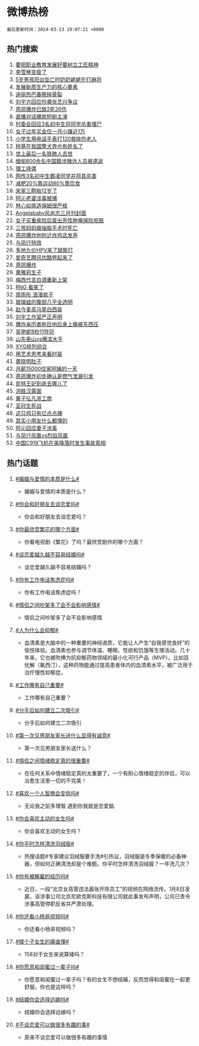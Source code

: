 # 微博热榜

`最后更新时间：2024-03-13 19:07:21 +0800`

## 热门搜索

1. [要把职业教育发展好要树立工匠精神](https://m.weibo.cn/search?containerid=100103type%3D1%26t%3D10%26q%3D%23%E8%A6%81%E6%8A%8A%E8%81%8C%E4%B8%9A%E6%95%99%E8%82%B2%E5%8F%91%E5%B1%95%E5%A5%BD%E8%A6%81%E6%A0%91%E7%AB%8B%E5%B7%A5%E5%8C%A0%E7%B2%BE%E7%A5%9E%23&stream_entry_id=51&isnewpage=1&extparam=seat%3D1%26dgr%3D0%26cate%3D10103%26stream_entry_id%3D51%26filter_type%3Drealtimehot%26c_type%3D51%26pos%3D0%26q%3D%2523%25E8%25A6%2581%25E6%258A%258A%25E8%2581%258C%25E4%25B8%259A%25E6%2595%2599%25E8%2582%25B2%25E5%258F%2591%25E5%25B1%2595%25E5%25A5%25BD%25E8%25A6%2581%25E6%25A0%2591%25E7%25AB%258B%25E5%25B7%25A5%25E5%258C%25A0%25E7%25B2%25BE%25E7%25A5%259E%2523%26display_time%3D1710328040%26pre_seqid%3D1710328040150016262216)
1. [李雪琴变瘦了](https://m.weibo.cn/search?containerid=100103type%3D1%26t%3D10%26q%3D%23%E6%9D%8E%E9%9B%AA%E7%90%B4%E5%8F%98%E7%98%A6%E4%BA%86%23&stream_entry_id=31&isnewpage=1&extparam=seat%3D1%26flag%3D1%26dgr%3D0%26c_type%3D31%26stream_entry_id%3D31%26cate%3D5001%26band_rank%3D1%26q%3D%2523%25E6%259D%258E%25E9%259B%25AA%25E7%2590%25B4%25E5%258F%2598%25E7%2598%25A6%25E4%25BA%2586%2523%26lcate%3D5001%26filter_type%3Drealtimehot%26realpos%3D1%26pos%3D0%26display_time%3D1710328040%26pre_seqid%3D1710328040150016262216)
1. [5岁男孩阳台坠亡时奶奶姥姥在打麻将](https://m.weibo.cn/search?containerid=100103type%3D1%26t%3D10%26q%3D%235%E5%B2%81%E7%94%B7%E5%AD%A9%E9%98%B3%E5%8F%B0%E5%9D%A0%E4%BA%A1%E6%97%B6%E5%A5%B6%E5%A5%B6%E5%A7%A5%E5%A7%A5%E5%9C%A8%E6%89%93%E9%BA%BB%E5%B0%86%23&stream_entry_id=31&isnewpage=1&extparam=seat%3D1%26flag%3D1%26dgr%3D0%26c_type%3D31%26stream_entry_id%3D31%26cate%3D5001%26band_rank%3D2%26q%3D%25235%25E5%25B2%2581%25E7%2594%25B7%25E5%25AD%25A9%25E9%2598%25B3%25E5%258F%25B0%25E5%259D%25A0%25E4%25BA%25A1%25E6%2597%25B6%25E5%25A5%25B6%25E5%25A5%25B6%25E5%25A7%25A5%25E5%25A7%25A5%25E5%259C%25A8%25E6%2589%2593%25E9%25BA%25BB%25E5%25B0%2586%2523%26lcate%3D5001%26filter_type%3Drealtimehot%26realpos%3D2%26pos%3D1%26display_time%3D1710328040%26pre_seqid%3D1710328040150016262216)
1. [发展新质生产力的核心要素](https://m.weibo.cn/search?containerid=100103type%3D1%26t%3D10%26q%3D%23%E5%8F%91%E5%B1%95%E6%96%B0%E8%B4%A8%E7%94%9F%E4%BA%A7%E5%8A%9B%E7%9A%84%E6%A0%B8%E5%BF%83%E8%A6%81%E7%B4%A0%23&stream_entry_id=31&isnewpage=1&extparam=seat%3D1%26flag%3D0%26dgr%3D0%26c_type%3D31%26stream_entry_id%3D31%26cate%3D5001%26band_rank%3D3%26q%3D%2523%25E5%258F%2591%25E5%25B1%2595%25E6%2596%25B0%25E8%25B4%25A8%25E7%2594%259F%25E4%25BA%25A7%25E5%258A%259B%25E7%259A%2584%25E6%25A0%25B8%25E5%25BF%2583%25E8%25A6%2581%25E7%25B4%25A0%2523%26lcate%3D5001%26filter_type%3Drealtimehot%26realpos%3D3%26pos%3D2%26display_time%3D1710328040%26pre_seqid%3D1710328040150016262216)
1. [迪丽热巴春晚摔骨裂](https://m.weibo.cn/search?containerid=100103type%3D1%26t%3D10%26q%3D%E8%BF%AA%E4%B8%BD%E7%83%AD%E5%B7%B4%E6%98%A5%E6%99%9A%E6%91%94%E9%AA%A8%E8%A3%82&stream_entry_id=31&isnewpage=1&extparam=seat%3D1%26flag%3D2%26dgr%3D0%26c_type%3D31%26stream_entry_id%3D31%26cate%3D5001%26band_rank%3D4%26q%3D%25E8%25BF%25AA%25E4%25B8%25BD%25E7%2583%25AD%25E5%25B7%25B4%25E6%2598%25A5%25E6%2599%259A%25E6%2591%2594%25E9%25AA%25A8%25E8%25A3%2582%26lcate%3D5001%26filter_type%3Drealtimehot%26realpos%3D4%26pos%3D3%26display_time%3D1710328040%26pre_seqid%3D1710328040150016262216)
1. [刘宇方回应抄袭张艺兴争议](https://m.weibo.cn/search?containerid=100103type%3D1%26t%3D10%26q%3D%23%E5%88%98%E5%AE%87%E6%96%B9%E5%9B%9E%E5%BA%94%E6%8A%84%E8%A2%AD%E5%BC%A0%E8%89%BA%E5%85%B4%E4%BA%89%E8%AE%AE%23&stream_entry_id=31&isnewpage=1&extparam=seat%3D1%26flag%3D1%26dgr%3D0%26c_type%3D31%26stream_entry_id%3D31%26cate%3D5001%26band_rank%3D5%26q%3D%2523%25E5%2588%2598%25E5%25AE%2587%25E6%2596%25B9%25E5%259B%259E%25E5%25BA%2594%25E6%258A%2584%25E8%25A2%25AD%25E5%25BC%25A0%25E8%2589%25BA%25E5%2585%25B4%25E4%25BA%2589%25E8%25AE%25AE%2523%26lcate%3D5001%26filter_type%3Drealtimehot%26realpos%3D5%26pos%3D4%26display_time%3D1710328040%26pre_seqid%3D1710328040150016262216)
1. [燕郊爆炸已致2死26伤](https://m.weibo.cn/search?containerid=100103type%3D1%26t%3D10%26q%3D%23%E7%87%95%E9%83%8A%E7%88%86%E7%82%B8%E5%B7%B2%E8%87%B42%E6%AD%BB26%E4%BC%A4%23&stream_entry_id=31&isnewpage=1&extparam=seat%3D1%26flag%3D0%26dgr%3D0%26c_type%3D31%26stream_entry_id%3D31%26cate%3D5001%26band_rank%3D6%26q%3D%2523%25E7%2587%2595%25E9%2583%258A%25E7%2588%2586%25E7%2582%25B8%25E5%25B7%25B2%25E8%2587%25B42%25E6%25AD%25BB26%25E4%25BC%25A4%2523%26lcate%3D5001%26filter_type%3Drealtimehot%26realpos%3D6%26pos%3D5%26display_time%3D1710328040%26pre_seqid%3D1710328040150016262216)
1. [直播对话爆款短剧主演](https://m.weibo.cn/search?containerid=100103type%3D1%26t%3D10%26q%3D%23%E7%9B%B4%E6%92%AD%E5%AF%B9%E8%AF%9D%E7%88%86%E6%AC%BE%E7%9F%AD%E5%89%A7%E4%B8%BB%E6%BC%94%23&stream_entry_id=31&isnewpage=1&extparam=seat%3D1%26is_ad_pos%3D1%26dgr%3D0%26c_type%3D31%26stream_entry_id%3D31%26adid%3D226950%26cate%3D5001%26band_rank%3D7%26q%3D%2523%25E7%259B%25B4%25E6%2592%25AD%25E5%25AF%25B9%25E8%25AF%259D%25E7%2588%2586%25E6%25AC%25BE%25E7%259F%25AD%25E5%2589%25A7%25E4%25B8%25BB%25E6%25BC%2594%2523%26lcate%3D5001%26filter_type%3Drealtimehot%26pos%3D6%26display_time%3D1710328040%26pre_seqid%3D1710328040150016262216)
1. [村委会回应3名初中生将同学杀害埋尸](https://m.weibo.cn/search?containerid=100103type%3D1%26t%3D10%26q%3D%23%E6%9D%91%E5%A7%94%E4%BC%9A%E5%9B%9E%E5%BA%943%E5%90%8D%E5%88%9D%E4%B8%AD%E7%94%9F%E5%B0%86%E5%90%8C%E5%AD%A6%E6%9D%80%E5%AE%B3%E5%9F%8B%E5%B0%B8%23&stream_entry_id=31&isnewpage=1&extparam=seat%3D1%26flag%3D1%26dgr%3D0%26c_type%3D31%26stream_entry_id%3D31%26cate%3D5001%26band_rank%3D7%26q%3D%2523%25E6%259D%2591%25E5%25A7%2594%25E4%25BC%259A%25E5%259B%259E%25E5%25BA%25943%25E5%2590%258D%25E5%2588%259D%25E4%25B8%25AD%25E7%2594%259F%25E5%25B0%2586%25E5%2590%258C%25E5%25AD%25A6%25E6%259D%2580%25E5%25AE%25B3%25E5%259F%258B%25E5%25B0%25B8%2523%26lcate%3D5001%26filter_type%3Drealtimehot%26realpos%3D7%26pos%3D7%26display_time%3D1710328040%26pre_seqid%3D1710328040150016262216)
1. [女子过年买金仅一月小赚近1万](https://m.weibo.cn/search?containerid=100103type%3D1%26t%3D10%26q%3D%23%E5%A5%B3%E5%AD%90%E8%BF%87%E5%B9%B4%E4%B9%B0%E9%87%91%E4%BB%85%E4%B8%80%E6%9C%88%E5%B0%8F%E8%B5%9A%E8%BF%911%E4%B8%87%23&stream_entry_id=31&isnewpage=1&extparam=seat%3D1%26flag%3D2%26dgr%3D0%26c_type%3D31%26stream_entry_id%3D31%26cate%3D5001%26band_rank%3D8%26q%3D%2523%25E5%25A5%25B3%25E5%25AD%2590%25E8%25BF%2587%25E5%25B9%25B4%25E4%25B9%25B0%25E9%2587%2591%25E4%25BB%2585%25E4%25B8%2580%25E6%259C%2588%25E5%25B0%258F%25E8%25B5%259A%25E8%25BF%25911%25E4%25B8%2587%2523%26lcate%3D5001%26filter_type%3Drealtimehot%26realpos%3D8%26pos%3D8%26display_time%3D1710328040%26pre_seqid%3D1710328040150016262216)
1. [小学生用电话手表打120救摔伤老人](https://m.weibo.cn/search?containerid=100103type%3D1%26t%3D10%26q%3D%23%E5%B0%8F%E5%AD%A6%E7%94%9F%E7%94%A8%E7%94%B5%E8%AF%9D%E6%89%8B%E8%A1%A8%E6%89%93120%E6%95%91%E6%91%94%E4%BC%A4%E8%80%81%E4%BA%BA%23&stream_entry_id=31&isnewpage=1&extparam=seat%3D1%26flag%3D32768%26dgr%3D0%26c_type%3D31%26stream_entry_id%3D31%26cate%3D5001%26band_rank%3D9%26q%3D%2523%25E5%25B0%258F%25E5%25AD%25A6%25E7%2594%259F%25E7%2594%25A8%25E7%2594%25B5%25E8%25AF%259D%25E6%2589%258B%25E8%25A1%25A8%25E6%2589%2593120%25E6%2595%2591%25E6%2591%2594%25E4%25BC%25A4%25E8%2580%2581%25E4%25BA%25BA%2523%26lcate%3D5001%26filter_type%3Drealtimehot%26realpos%3D9%26pos%3D9%26display_time%3D1710328040%26pre_seqid%3D1710328040150016262216)
1. [柯基在我国警犬界也有姓名了](https://m.weibo.cn/search?containerid=100103type%3D1%26t%3D10%26q%3D%23%E6%9F%AF%E5%9F%BA%E5%9C%A8%E6%88%91%E5%9B%BD%E8%AD%A6%E7%8A%AC%E7%95%8C%E4%B9%9F%E6%9C%89%E5%A7%93%E5%90%8D%E4%BA%86%23&stream_entry_id=31&isnewpage=1&extparam=seat%3D1%26flag%3D32768%26dgr%3D0%26c_type%3D31%26stream_entry_id%3D31%26cate%3D5001%26band_rank%3D10%26q%3D%2523%25E6%259F%25AF%25E5%259F%25BA%25E5%259C%25A8%25E6%2588%2591%25E5%259B%25BD%25E8%25AD%25A6%25E7%258A%25AC%25E7%2595%258C%25E4%25B9%259F%25E6%259C%2589%25E5%25A7%2593%25E5%2590%258D%25E4%25BA%2586%2523%26lcate%3D5001%26filter_type%3Drealtimehot%26realpos%3D10%26pos%3D10%26display_time%3D1710328040%26pre_seqid%3D1710328040150016262216)
1. [世上最后一名铁肺人去世](https://m.weibo.cn/search?containerid=100103type%3D1%26t%3D10%26q%3D%23%E4%B8%96%E4%B8%8A%E6%9C%80%E5%90%8E%E4%B8%80%E5%90%8D%E9%93%81%E8%82%BA%E4%BA%BA%E5%8E%BB%E4%B8%96%23&stream_entry_id=31&isnewpage=1&extparam=seat%3D1%26flag%3D1%26dgr%3D0%26c_type%3D31%26stream_entry_id%3D31%26cate%3D5001%26band_rank%3D11%26q%3D%2523%25E4%25B8%2596%25E4%25B8%258A%25E6%259C%2580%25E5%2590%258E%25E4%25B8%2580%25E5%2590%258D%25E9%2593%2581%25E8%2582%25BA%25E4%25BA%25BA%25E5%258E%25BB%25E4%25B8%2596%2523%26lcate%3D5001%26filter_type%3Drealtimehot%26realpos%3D11%26pos%3D11%26display_time%3D1710328040%26pre_seqid%3D1710328040150016262216)
1. [缅甸800余名中国籍涉赌诈人员被遣返](https://m.weibo.cn/search?containerid=100103type%3D1%26t%3D10%26q%3D%23%E7%BC%85%E7%94%B8800%E4%BD%99%E5%90%8D%E4%B8%AD%E5%9B%BD%E7%B1%8D%E6%B6%89%E8%B5%8C%E8%AF%88%E4%BA%BA%E5%91%98%E8%A2%AB%E9%81%A3%E8%BF%94%23&stream_entry_id=31&isnewpage=1&extparam=seat%3D1%26flag%3D1%26dgr%3D0%26c_type%3D31%26stream_entry_id%3D31%26cate%3D5001%26band_rank%3D12%26q%3D%2523%25E7%25BC%2585%25E7%2594%25B8800%25E4%25BD%2599%25E5%2590%258D%25E4%25B8%25AD%25E5%259B%25BD%25E7%25B1%258D%25E6%25B6%2589%25E8%25B5%258C%25E8%25AF%2588%25E4%25BA%25BA%25E5%2591%2598%25E8%25A2%25AB%25E9%2581%25A3%25E8%25BF%2594%2523%26lcate%3D5001%26filter_type%3Drealtimehot%26realpos%3D12%26pos%3D12%26display_time%3D1710328040%26pre_seqid%3D1710328040150016262216)
1. [理工择偶](https://m.weibo.cn/search?containerid=100103type%3D1%26t%3D10%26q%3D%E7%90%86%E5%B7%A5%E6%8B%A9%E5%81%B6&stream_entry_id=31&isnewpage=1&extparam=seat%3D1%26flag%3D1%26dgr%3D0%26c_type%3D31%26stream_entry_id%3D31%26cate%3D5001%26band_rank%3D13%26q%3D%25E7%2590%2586%25E5%25B7%25A5%25E6%258B%25A9%25E5%2581%25B6%26lcate%3D5001%26filter_type%3Drealtimehot%26realpos%3D13%26pos%3D13%26display_time%3D1710328040%26pre_seqid%3D1710328040150016262216)
1. [网传3名初中生霸凌同学并将其杀害](https://m.weibo.cn/search?containerid=100103type%3D1%26t%3D10%26q%3D%23%E7%BD%91%E4%BC%A03%E5%90%8D%E5%88%9D%E4%B8%AD%E7%94%9F%E9%9C%B8%E5%87%8C%E5%90%8C%E5%AD%A6%E5%B9%B6%E5%B0%86%E5%85%B6%E6%9D%80%E5%AE%B3%23&stream_entry_id=31&isnewpage=1&extparam=seat%3D1%26flag%3D1%26dgr%3D0%26c_type%3D31%26stream_entry_id%3D31%26cate%3D5001%26band_rank%3D14%26q%3D%2523%25E7%25BD%2591%25E4%25BC%25A03%25E5%2590%258D%25E5%2588%259D%25E4%25B8%25AD%25E7%2594%259F%25E9%259C%25B8%25E5%2587%258C%25E5%2590%258C%25E5%25AD%25A6%25E5%25B9%25B6%25E5%25B0%2586%25E5%2585%25B6%25E6%259D%2580%25E5%25AE%25B3%2523%26lcate%3D5001%26filter_type%3Drealtimehot%26realpos%3D14%26pos%3D14%26display_time%3D1710328040%26pre_seqid%3D1710328040150016262216)
1. [减肥20%靠运动80%靠饮食](https://m.weibo.cn/search?containerid=100103type%3D1%26t%3D10%26q%3D%23%E5%87%8F%E8%82%A520%25%E9%9D%A0%E8%BF%90%E5%8A%A880%25%E9%9D%A0%E9%A5%AE%E9%A3%9F%23&stream_entry_id=31&isnewpage=1&extparam=seat%3D1%26flag%3D2%26dgr%3D0%26c_type%3D31%26stream_entry_id%3D31%26cate%3D5001%26band_rank%3D15%26q%3D%2523%25E5%2587%258F%25E8%2582%25A520%2525%25E9%259D%25A0%25E8%25BF%2590%25E5%258A%25A880%2525%25E9%259D%25A0%25E9%25A5%25AE%25E9%25A3%259F%2523%26lcate%3D5001%26filter_type%3Drealtimehot%26realpos%3D15%26pos%3D15%26display_time%3D1710328040%26pre_seqid%3D1710328040150016262216)
1. [宋家三胞胎12岁了](https://m.weibo.cn/search?containerid=100103type%3D1%26t%3D10%26q%3D%23%E5%AE%8B%E5%AE%B6%E4%B8%89%E8%83%9E%E8%83%8E12%E5%B2%81%E4%BA%86%23&stream_entry_id=31&isnewpage=1&extparam=seat%3D1%26flag%3D1%26dgr%3D0%26c_type%3D31%26stream_entry_id%3D31%26cate%3D5001%26band_rank%3D16%26q%3D%2523%25E5%25AE%258B%25E5%25AE%25B6%25E4%25B8%2589%25E8%2583%259E%25E8%2583%258E12%25E5%25B2%2581%25E4%25BA%2586%2523%26lcate%3D5001%26filter_type%3Drealtimehot%26realpos%3D16%26pos%3D16%26display_time%3D1710328040%26pre_seqid%3D1710328040150016262216)
1. [阿沁老婆涉毒被捕](https://m.weibo.cn/search?containerid=100103type%3D1%26t%3D10%26q%3D%23%E9%98%BF%E6%B2%81%E8%80%81%E5%A9%86%E6%B6%89%E6%AF%92%E8%A2%AB%E6%8D%95%23&stream_entry_id=31&isnewpage=1&extparam=seat%3D1%26flag%3D2%26dgr%3D0%26c_type%3D31%26stream_entry_id%3D31%26cate%3D5001%26band_rank%3D17%26q%3D%2523%25E9%2598%25BF%25E6%25B2%2581%25E8%2580%2581%25E5%25A9%2586%25E6%25B6%2589%25E6%25AF%2592%25E8%25A2%25AB%25E6%258D%2595%2523%26lcate%3D5001%26filter_type%3Drealtimehot%26realpos%3D17%26pos%3D17%26display_time%3D1710328040%26pre_seqid%3D1710328040150016262216)
1. [林心如挑选保姆很严格](https://m.weibo.cn/search?containerid=100103type%3D1%26t%3D10%26q%3D%23%E6%9E%97%E5%BF%83%E5%A6%82%E6%8C%91%E9%80%89%E4%BF%9D%E5%A7%86%E5%BE%88%E4%B8%A5%E6%A0%BC%23&stream_entry_id=31&isnewpage=1&extparam=seat%3D1%26flag%3D1%26dgr%3D0%26c_type%3D31%26stream_entry_id%3D31%26cate%3D5001%26band_rank%3D18%26q%3D%2523%25E6%259E%2597%25E5%25BF%2583%25E5%25A6%2582%25E6%258C%2591%25E9%2580%2589%25E4%25BF%259D%25E5%25A7%2586%25E5%25BE%2588%25E4%25B8%25A5%25E6%25A0%25BC%2523%26lcate%3D5001%26filter_type%3Drealtimehot%26realpos%3D18%26pos%3D18%26display_time%3D1710328040%26pre_seqid%3D1710328040150016262216)
1. [Angelababy风尚志三月刊封面](https://m.weibo.cn/search?containerid=100103type%3D1%26t%3D10%26q%3DAngelababy%E9%A3%8E%E5%B0%9A%E5%BF%97%E4%B8%89%E6%9C%88%E5%88%8A%E5%B0%81%E9%9D%A2&stream_entry_id=31&isnewpage=1&extparam=seat%3D1%26flag%3D1%26dgr%3D0%26c_type%3D31%26stream_entry_id%3D31%26cate%3D5001%26band_rank%3D19%26q%3DAngelababy%25E9%25A3%258E%25E5%25B0%259A%25E5%25BF%2597%25E4%25B8%2589%25E6%259C%2588%25E5%2588%258A%25E5%25B0%2581%25E9%259D%25A2%26lcate%3D5001%26filter_type%3Drealtimehot%26realpos%3D19%26pos%3D19%26display_time%3D1710328040%26pre_seqid%3D1710328040150016262216)
1. [女子买重疾险后查出恶性肿瘤保险拒赔](https://m.weibo.cn/search?containerid=100103type%3D1%26t%3D10%26q%3D%23%E5%A5%B3%E5%AD%90%E4%B9%B0%E9%87%8D%E7%96%BE%E9%99%A9%E5%90%8E%E6%9F%A5%E5%87%BA%E6%81%B6%E6%80%A7%E8%82%BF%E7%98%A4%E4%BF%9D%E9%99%A9%E6%8B%92%E8%B5%94%23&stream_entry_id=31&isnewpage=1&extparam=seat%3D1%26flag%3D1%26dgr%3D0%26c_type%3D31%26stream_entry_id%3D31%26cate%3D5001%26band_rank%3D20%26q%3D%2523%25E5%25A5%25B3%25E5%25AD%2590%25E4%25B9%25B0%25E9%2587%258D%25E7%2596%25BE%25E9%2599%25A9%25E5%2590%258E%25E6%259F%25A5%25E5%2587%25BA%25E6%2581%25B6%25E6%2580%25A7%25E8%2582%25BF%25E7%2598%25A4%25E4%25BF%259D%25E9%2599%25A9%25E6%258B%2592%25E8%25B5%2594%2523%26lcate%3D5001%26filter_type%3Drealtimehot%26realpos%3D20%26pos%3D20%26display_time%3D1710328040%26pre_seqid%3D1710328040150016262216)
1. [三孩妈妈做抽脂手术时死亡](https://m.weibo.cn/search?containerid=100103type%3D1%26t%3D10%26q%3D%23%E4%B8%89%E5%AD%A9%E5%A6%88%E5%A6%88%E5%81%9A%E6%8A%BD%E8%84%82%E6%89%8B%E6%9C%AF%E6%97%B6%E6%AD%BB%E4%BA%A1%23&stream_entry_id=31&isnewpage=1&extparam=seat%3D1%26flag%3D1%26dgr%3D0%26c_type%3D31%26stream_entry_id%3D31%26cate%3D5001%26band_rank%3D21%26q%3D%2523%25E4%25B8%2589%25E5%25AD%25A9%25E5%25A6%2588%25E5%25A6%2588%25E5%2581%259A%25E6%258A%25BD%25E8%2584%2582%25E6%2589%258B%25E6%259C%25AF%25E6%2597%25B6%25E6%25AD%25BB%25E4%25BA%25A1%2523%26lcate%3D5001%26filter_type%3Drealtimehot%26realpos%3D21%26pos%3D21%26display_time%3D1710328040%26pre_seqid%3D1710328040150016262216)
1. [燕郊爆炸地附近炸鸡店发声](https://m.weibo.cn/search?containerid=100103type%3D1%26t%3D10%26q%3D%23%E7%87%95%E9%83%8A%E7%88%86%E7%82%B8%E5%9C%B0%E9%99%84%E8%BF%91%E7%82%B8%E9%B8%A1%E5%BA%97%E5%8F%91%E5%A3%B0%23&stream_entry_id=31&isnewpage=1&extparam=seat%3D1%26flag%3D1%26dgr%3D0%26c_type%3D31%26stream_entry_id%3D31%26cate%3D5001%26band_rank%3D22%26q%3D%2523%25E7%2587%2595%25E9%2583%258A%25E7%2588%2586%25E7%2582%25B8%25E5%259C%25B0%25E9%2599%2584%25E8%25BF%2591%25E7%2582%25B8%25E9%25B8%25A1%25E5%25BA%2597%25E5%258F%2591%25E5%25A3%25B0%2523%26lcate%3D5001%26filter_type%3Drealtimehot%26realpos%3D22%26pos%3D22%26display_time%3D1710328040%26pre_seqid%3D1710328040150016262216)
1. [与凤行特效](https://m.weibo.cn/search?containerid=100103type%3D1%26t%3D10%26q%3D%E4%B8%8E%E5%87%A4%E8%A1%8C%E7%89%B9%E6%95%88&stream_entry_id=31&isnewpage=1&extparam=seat%3D1%26flag%3D0%26dgr%3D0%26c_type%3D31%26stream_entry_id%3D31%26cate%3D5001%26band_rank%3D23%26q%3D%25E4%25B8%258E%25E5%2587%25A4%25E8%25A1%258C%25E7%2589%25B9%25E6%2595%2588%26lcate%3D5001%26filter_type%3Drealtimehot%26realpos%3D23%26pos%3D23%26display_time%3D1710328040%26pre_seqid%3D1710328040150016262216)
1. [多地九价HPV来了就能打](https://m.weibo.cn/search?containerid=100103type%3D1%26t%3D10%26q%3D%23%E5%A4%9A%E5%9C%B0%E4%B9%9D%E4%BB%B7HPV%E6%9D%A5%E4%BA%86%E5%B0%B1%E8%83%BD%E6%89%93%23&stream_entry_id=31&isnewpage=1&extparam=seat%3D1%26flag%3D1%26dgr%3D0%26c_type%3D31%26stream_entry_id%3D31%26cate%3D5001%26band_rank%3D24%26q%3D%2523%25E5%25A4%259A%25E5%259C%25B0%25E4%25B9%259D%25E4%25BB%25B7HPV%25E6%259D%25A5%25E4%25BA%2586%25E5%25B0%25B1%25E8%2583%25BD%25E6%2589%2593%2523%26lcate%3D5001%26filter_type%3Drealtimehot%26realpos%3D24%26pos%3D24%26display_time%3D1710328040%26pre_seqid%3D1710328040150016262216)
1. [爱奇艺腾讯优酷卷起来了](https://m.weibo.cn/search?containerid=100103type%3D1%26t%3D10%26q%3D%23%E7%88%B1%E5%A5%87%E8%89%BA%E8%85%BE%E8%AE%AF%E4%BC%98%E9%85%B7%E5%8D%B7%E8%B5%B7%E6%9D%A5%E4%BA%86%23&stream_entry_id=31&isnewpage=1&extparam=seat%3D1%26flag%3D0%26dgr%3D0%26c_type%3D31%26stream_entry_id%3D31%26cate%3D5001%26band_rank%3D25%26q%3D%2523%25E7%2588%25B1%25E5%25A5%2587%25E8%2589%25BA%25E8%2585%25BE%25E8%25AE%25AF%25E4%25BC%2598%25E9%2585%25B7%25E5%258D%25B7%25E8%25B5%25B7%25E6%259D%25A5%25E4%25BA%2586%2523%26lcate%3D5001%26filter_type%3Drealtimehot%26realpos%3D25%26pos%3D25%26display_time%3D1710328040%26pre_seqid%3D1710328040150016262216)
1. [燕郊爆炸](https://m.weibo.cn/search?containerid=100103type%3D1%26t%3D10%26q%3D%E7%87%95%E9%83%8A%E7%88%86%E7%82%B8&stream_entry_id=31&isnewpage=1&extparam=seat%3D1%26flag%3D1%26dgr%3D0%26c_type%3D31%26stream_entry_id%3D31%26cate%3D5001%26band_rank%3D26%26q%3D%25E7%2587%2595%25E9%2583%258A%25E7%2588%2586%25E7%2582%25B8%26lcate%3D5001%26filter_type%3Drealtimehot%26realpos%3D26%26pos%3D26%26display_time%3D1710328040%26pre_seqid%3D1710328040150016262216)
1. [黄雅莉生子](https://m.weibo.cn/search?containerid=100103type%3D1%26t%3D10%26q%3D%23%E9%BB%84%E9%9B%85%E8%8E%89%E7%94%9F%E5%AD%90%23&stream_entry_id=31&isnewpage=1&extparam=seat%3D1%26flag%3D0%26dgr%3D0%26c_type%3D31%26stream_entry_id%3D31%26cate%3D5001%26band_rank%3D27%26q%3D%2523%25E9%25BB%2584%25E9%259B%2585%25E8%258E%2589%25E7%2594%259F%25E5%25AD%2590%2523%26lcate%3D5001%26filter_type%3Drealtimehot%26realpos%3D27%26pos%3D27%26display_time%3D1710328040%26pre_seqid%3D1710328040150016262216)
1. [梅西代言白酒重新上架](https://m.weibo.cn/search?containerid=100103type%3D1%26t%3D10%26q%3D%23%E6%A2%85%E8%A5%BF%E4%BB%A3%E8%A8%80%E7%99%BD%E9%85%92%E9%87%8D%E6%96%B0%E4%B8%8A%E6%9E%B6%23&stream_entry_id=31&isnewpage=1&extparam=seat%3D1%26flag%3D0%26dgr%3D0%26c_type%3D31%26stream_entry_id%3D31%26cate%3D5001%26band_rank%3D28%26q%3D%2523%25E6%25A2%2585%25E8%25A5%25BF%25E4%25BB%25A3%25E8%25A8%2580%25E7%2599%25BD%25E9%2585%2592%25E9%2587%258D%25E6%2596%25B0%25E4%25B8%258A%25E6%259E%25B6%2523%26lcate%3D5001%26filter_type%3Drealtimehot%26realpos%3D28%26pos%3D28%26display_time%3D1710328040%26pre_seqid%3D1710328040150016262216)
1. [RNG 看笑了](https://m.weibo.cn/search?containerid=100103type%3D1%26t%3D10%26q%3DRNG+%E7%9C%8B%E7%AC%91%E4%BA%86&stream_entry_id=31&isnewpage=1&extparam=seat%3D1%26flag%3D1%26dgr%3D0%26c_type%3D31%26stream_entry_id%3D31%26cate%3D5001%26band_rank%3D29%26q%3DRNG%2520%25E7%259C%258B%25E7%25AC%2591%25E4%25BA%2586%26lcate%3D5001%26filter_type%3Drealtimehot%26realpos%3D29%26pos%3D29%26display_time%3D1710328040%26pre_seqid%3D1710328040150016262216)
1. [周雨彤 浪漫疯子](https://m.weibo.cn/search?containerid=100103type%3D1%26t%3D10%26q%3D%E5%91%A8%E9%9B%A8%E5%BD%A4+%E6%B5%AA%E6%BC%AB%E7%96%AF%E5%AD%90&stream_entry_id=31&isnewpage=1&extparam=seat%3D1%26flag%3D1%26dgr%3D0%26c_type%3D31%26stream_entry_id%3D31%26cate%3D5001%26band_rank%3D30%26q%3D%25E5%2591%25A8%25E9%259B%25A8%25E5%25BD%25A4%2520%25E6%25B5%25AA%25E6%25BC%25AB%25E7%2596%25AF%25E5%25AD%2590%26lcate%3D5001%26filter_type%3Drealtimehot%26realpos%3D30%26pos%3D30%26display_time%3D1710328040%26pre_seqid%3D1710328040150016262216)
1. [玻璃蛙的腹部几乎全透明](https://m.weibo.cn/search?containerid=100103type%3D1%26t%3D10%26q%3D%E7%8E%BB%E7%92%83%E8%9B%99%E7%9A%84%E8%85%B9%E9%83%A8%E5%87%A0%E4%B9%8E%E5%85%A8%E9%80%8F%E6%98%8E&stream_entry_id=31&isnewpage=1&extparam=seat%3D1%26flag%3D1%26dgr%3D0%26c_type%3D31%26stream_entry_id%3D31%26cate%3D5001%26band_rank%3D31%26q%3D%25E7%258E%25BB%25E7%2592%2583%25E8%259B%2599%25E7%259A%2584%25E8%2585%25B9%25E9%2583%25A8%25E5%2587%25A0%25E4%25B9%258E%25E5%2585%25A8%25E9%2580%258F%25E6%2598%258E%26lcate%3D5001%26filter_type%3Drealtimehot%26realpos%3D31%26pos%3D31%26display_time%3D1710328040%26pre_seqid%3D1710328040150016262216)
1. [赵今麦高马尾白西装](https://m.weibo.cn/search?containerid=100103type%3D1%26t%3D10%26q%3D%23%E8%B5%B5%E4%BB%8A%E9%BA%A6%E9%AB%98%E9%A9%AC%E5%B0%BE%E7%99%BD%E8%A5%BF%E8%A3%85%23&stream_entry_id=31&isnewpage=1&extparam=seat%3D1%26flag%3D1%26dgr%3D0%26c_type%3D31%26stream_entry_id%3D31%26cate%3D5001%26band_rank%3D32%26q%3D%2523%25E8%25B5%25B5%25E4%25BB%258A%25E9%25BA%25A6%25E9%25AB%2598%25E9%25A9%25AC%25E5%25B0%25BE%25E7%2599%25BD%25E8%25A5%25BF%25E8%25A3%2585%2523%26lcate%3D5001%26filter_type%3Drealtimehot%26realpos%3D32%26pos%3D32%26display_time%3D1710328040%26pre_seqid%3D1710328040150016262216)
1. [刘宇工作室严正声明](https://m.weibo.cn/search?containerid=100103type%3D1%26t%3D10%26q%3D%23%E5%88%98%E5%AE%87%E5%B7%A5%E4%BD%9C%E5%AE%A4%E4%B8%A5%E6%AD%A3%E5%A3%B0%E6%98%8E%23&stream_entry_id=31&isnewpage=1&extparam=seat%3D1%26flag%3D1%26dgr%3D0%26c_type%3D31%26stream_entry_id%3D31%26cate%3D5001%26band_rank%3D33%26q%3D%2523%25E5%2588%2598%25E5%25AE%2587%25E5%25B7%25A5%25E4%25BD%259C%25E5%25AE%25A4%25E4%25B8%25A5%25E6%25AD%25A3%25E5%25A3%25B0%25E6%2598%258E%2523%26lcate%3D5001%26filter_type%3Drealtimehot%26realpos%3D33%26pos%3D33%26display_time%3D1710328040%26pre_seqid%3D1710328040150016262216)
1. [爆炸亲历者称巨响后身上像被东西压](https://m.weibo.cn/search?containerid=100103type%3D1%26t%3D10%26q%3D%23%E7%88%86%E7%82%B8%E4%BA%B2%E5%8E%86%E8%80%85%E7%A7%B0%E5%B7%A8%E5%93%8D%E5%90%8E%E8%BA%AB%E4%B8%8A%E5%83%8F%E8%A2%AB%E4%B8%9C%E8%A5%BF%E5%8E%8B%23&stream_entry_id=31&isnewpage=1&extparam=seat%3D1%26flag%3D0%26dgr%3D0%26c_type%3D31%26stream_entry_id%3D31%26cate%3D5001%26band_rank%3D34%26q%3D%2523%25E7%2588%2586%25E7%2582%25B8%25E4%25BA%25B2%25E5%258E%2586%25E8%2580%2585%25E7%25A7%25B0%25E5%25B7%25A8%25E5%2593%258D%25E5%2590%258E%25E8%25BA%25AB%25E4%25B8%258A%25E5%2583%258F%25E8%25A2%25AB%25E4%25B8%259C%25E8%25A5%25BF%25E5%258E%258B%2523%26lcate%3D5001%26filter_type%3Drealtimehot%26realpos%3D34%26pos%3D34%26display_time%3D1710328040%26pre_seqid%3D1710328040150016262216)
1. [吴艳妮8秒11夺冠](https://m.weibo.cn/search?containerid=100103type%3D1%26t%3D10%26q%3D%23%E5%90%B4%E8%89%B3%E5%A6%AE8%E7%A7%9211%E5%A4%BA%E5%86%A0%23&stream_entry_id=31&isnewpage=1&extparam=seat%3D1%26flag%3D0%26dgr%3D0%26c_type%3D31%26stream_entry_id%3D31%26cate%3D5001%26band_rank%3D35%26q%3D%2523%25E5%2590%25B4%25E8%2589%25B3%25E5%25A6%25AE8%25E7%25A7%259211%25E5%25A4%25BA%25E5%2586%25A0%2523%26lcate%3D5001%26filter_type%3Drealtimehot%26realpos%3D35%26pos%3D35%26display_time%3D1710328040%26pre_seqid%3D1710328040150016262216)
1. [山东泰山vs横滨水手](https://m.weibo.cn/search?containerid=100103type%3D1%26t%3D10%26q%3D%23%E5%B1%B1%E4%B8%9C%E6%B3%B0%E5%B1%B1vs%E6%A8%AA%E6%BB%A8%E6%B0%B4%E6%89%8B%23&stream_entry_id=31&isnewpage=1&extparam=seat%3D1%26flag%3D0%26dgr%3D0%26c_type%3D31%26stream_entry_id%3D31%26cate%3D5001%26band_rank%3D36%26q%3D%2523%25E5%25B1%25B1%25E4%25B8%259C%25E6%25B3%25B0%25E5%25B1%25B1vs%25E6%25A8%25AA%25E6%25BB%25A8%25E6%25B0%25B4%25E6%2589%258B%2523%26lcate%3D5001%26filter_type%3Drealtimehot%26realpos%3D36%26pos%3D36%26display_time%3D1710328040%26pre_seqid%3D1710328040150016262216)
1. [XYG排列组合](https://m.weibo.cn/search?containerid=100103type%3D1%26t%3D10%26q%3DXYG%E6%8E%92%E5%88%97%E7%BB%84%E5%90%88&stream_entry_id=31&isnewpage=1&extparam=seat%3D1%26flag%3D1%26dgr%3D0%26c_type%3D31%26stream_entry_id%3D31%26cate%3D5001%26band_rank%3D37%26q%3DXYG%25E6%258E%2592%25E5%2588%2597%25E7%25BB%2584%25E5%2590%2588%26lcate%3D5001%26filter_type%3Drealtimehot%26realpos%3D37%26pos%3D37%26display_time%3D1710328040%26pre_seqid%3D1710328040150016262216)
1. [用艺术思考来看时装](https://m.weibo.cn/search?containerid=100103type%3D1%26t%3D10%26q%3D%23%E7%94%A8%E8%89%BA%E6%9C%AF%E6%80%9D%E8%80%83%E6%9D%A5%E7%9C%8B%E6%97%B6%E8%A3%85%23&stream_entry_id=31&isnewpage=1&extparam=seat%3D1%26flag%3D0%26dgr%3D0%26c_type%3D31%26stream_entry_id%3D31%26adid%3D226977%26cate%3D5001%26band_rank%3D38%26q%3D%2523%25E7%2594%25A8%25E8%2589%25BA%25E6%259C%25AF%25E6%2580%259D%25E8%2580%2583%25E6%259D%25A5%25E7%259C%258B%25E6%2597%25B6%25E8%25A3%2585%2523%26lcate%3D5001%26filter_type%3Drealtimehot%26realpos%3D38%26pos%3D38%26display_time%3D1710328040%26pre_seqid%3D1710328040150016262216)
1. [黄晓明肚子](https://m.weibo.cn/search?containerid=100103type%3D1%26t%3D10%26q%3D%23%E9%BB%84%E6%99%93%E6%98%8E%E8%82%9A%E5%AD%90%23&stream_entry_id=31&isnewpage=1&extparam=seat%3D1%26flag%3D0%26dgr%3D0%26c_type%3D31%26stream_entry_id%3D31%26cate%3D5001%26band_rank%3D39%26q%3D%2523%25E9%25BB%2584%25E6%2599%2593%25E6%2598%258E%25E8%2582%259A%25E5%25AD%2590%2523%26lcate%3D5001%26filter_type%3Drealtimehot%26realpos%3D39%26pos%3D39%26display_time%3D1710328040%26pre_seqid%3D1710328040150016262216)
1. [月薪15000住家阿姨的一天](https://m.weibo.cn/search?containerid=100103type%3D1%26t%3D10%26q%3D%E6%9C%88%E8%96%AA15000%E4%BD%8F%E5%AE%B6%E9%98%BF%E5%A7%A8%E7%9A%84%E4%B8%80%E5%A4%A9&stream_entry_id=31&isnewpage=1&extparam=seat%3D1%26flag%3D0%26dgr%3D0%26c_type%3D31%26stream_entry_id%3D31%26cate%3D5001%26band_rank%3D40%26q%3D%25E6%259C%2588%25E8%2596%25AA15000%25E4%25BD%258F%25E5%25AE%25B6%25E9%2598%25BF%25E5%25A7%25A8%25E7%259A%2584%25E4%25B8%2580%25E5%25A4%25A9%26lcate%3D5001%26filter_type%3Drealtimehot%26realpos%3D40%26pos%3D40%26display_time%3D1710328040%26pre_seqid%3D1710328040150016262216)
1. [燕郊爆炸初步确认是燃气泄漏引发](https://m.weibo.cn/search?containerid=100103type%3D1%26t%3D10%26q%3D%23%E7%87%95%E9%83%8A%E7%88%86%E7%82%B8%E5%88%9D%E6%AD%A5%E7%A1%AE%E8%AE%A4%E6%98%AF%E7%87%83%E6%B0%94%E6%B3%84%E6%BC%8F%E5%BC%95%E5%8F%91%23&stream_entry_id=31&isnewpage=1&extparam=seat%3D1%26flag%3D1%26dgr%3D0%26c_type%3D31%26stream_entry_id%3D31%26cate%3D5001%26band_rank%3D41%26q%3D%2523%25E7%2587%2595%25E9%2583%258A%25E7%2588%2586%25E7%2582%25B8%25E5%2588%259D%25E6%25AD%25A5%25E7%25A1%25AE%25E8%25AE%25A4%25E6%2598%25AF%25E7%2587%2583%25E6%25B0%2594%25E6%25B3%2584%25E6%25BC%258F%25E5%25BC%2595%25E5%258F%2591%2523%26lcate%3D5001%26filter_type%3Drealtimehot%26realpos%3D41%26pos%3D41%26display_time%3D1710328040%26pre_seqid%3D1710328040150016262216)
1. [凯特王妃到底去哪儿了](https://m.weibo.cn/search?containerid=100103type%3D1%26t%3D10%26q%3D%23%E5%87%AF%E7%89%B9%E7%8E%8B%E5%A6%83%E5%88%B0%E5%BA%95%E5%8E%BB%E5%93%AA%E5%84%BF%E4%BA%86%23&stream_entry_id=31&isnewpage=1&extparam=seat%3D1%26flag%3D0%26dgr%3D0%26c_type%3D31%26stream_entry_id%3D31%26cate%3D5001%26band_rank%3D42%26q%3D%2523%25E5%2587%25AF%25E7%2589%25B9%25E7%258E%258B%25E5%25A6%2583%25E5%2588%25B0%25E5%25BA%2595%25E5%258E%25BB%25E5%2593%25AA%25E5%2584%25BF%25E4%25BA%2586%2523%26lcate%3D5001%26filter_type%3Drealtimehot%26realpos%3D42%26pos%3D42%26display_time%3D1710328040%26pre_seqid%3D1710328040150016262216)
1. [洪胜汉露面](https://m.weibo.cn/search?containerid=100103type%3D1%26t%3D10%26q%3D%E6%B4%AA%E8%83%9C%E6%B1%89%E9%9C%B2%E9%9D%A2&stream_entry_id=31&isnewpage=1&extparam=seat%3D1%26flag%3D1%26dgr%3D0%26c_type%3D31%26stream_entry_id%3D31%26cate%3D5001%26band_rank%3D43%26q%3D%25E6%25B4%25AA%25E8%2583%259C%25E6%25B1%2589%25E9%259C%25B2%25E9%259D%25A2%26lcate%3D5001%26filter_type%3Drealtimehot%26realpos%3D43%26pos%3D43%26display_time%3D1710328040%26pre_seqid%3D1710328040150016262216)
1. [黄子弘凡浙工商](https://m.weibo.cn/search?containerid=100103type%3D1%26t%3D10%26q%3D%E9%BB%84%E5%AD%90%E5%BC%98%E5%87%A1%E6%B5%99%E5%B7%A5%E5%95%86&stream_entry_id=31&isnewpage=1&extparam=seat%3D1%26flag%3D0%26dgr%3D0%26c_type%3D31%26stream_entry_id%3D31%26cate%3D5001%26band_rank%3D44%26q%3D%25E9%25BB%2584%25E5%25AD%2590%25E5%25BC%2598%25E5%2587%25A1%25E6%25B5%2599%25E5%25B7%25A5%25E5%2595%2586%26lcate%3D5001%26filter_type%3Drealtimehot%26realpos%3D44%26pos%3D44%26display_time%3D1710328040%26pre_seqid%3D1710328040150016262216)
1. [亚冠生死战](https://m.weibo.cn/search?containerid=100103type%3D1%26t%3D10%26q%3D%E4%BA%9A%E5%86%A0%E7%94%9F%E6%AD%BB%E6%88%98&stream_entry_id=31&isnewpage=1&extparam=seat%3D1%26flag%3D1%26dgr%3D0%26c_type%3D31%26stream_entry_id%3D31%26cate%3D5001%26band_rank%3D45%26q%3D%25E4%25BA%259A%25E5%2586%25A0%25E7%2594%259F%25E6%25AD%25BB%25E6%2588%2598%26lcate%3D5001%26filter_type%3Drealtimehot%26realpos%3D45%26pos%3D45%26display_time%3D1710328040%26pre_seqid%3D1710328040150016262216)
1. [这只鸡只有亿点点辣](https://m.weibo.cn/search?containerid=100103type%3D1%26t%3D10%26q%3D%23%E8%BF%99%E5%8F%AA%E9%B8%A1%E5%8F%AA%E6%9C%89%E4%BA%BF%E7%82%B9%E7%82%B9%E8%BE%A3%23&stream_entry_id=31&isnewpage=1&extparam=seat%3D1%26flag%3D1%26dgr%3D0%26c_type%3D31%26stream_entry_id%3D31%26cate%3D5001%26band_rank%3D46%26q%3D%2523%25E8%25BF%2599%25E5%258F%25AA%25E9%25B8%25A1%25E5%258F%25AA%25E6%259C%2589%25E4%25BA%25BF%25E7%2582%25B9%25E7%2582%25B9%25E8%25BE%25A3%2523%26lcate%3D5001%26filter_type%3Drealtimehot%26realpos%3D46%26pos%3D46%26display_time%3D1710328040%26pre_seqid%3D1710328040150016262216)
1. [其实小朋友什么都懂的](https://m.weibo.cn/search?containerid=100103type%3D1%26t%3D10%26q%3D%E5%85%B6%E5%AE%9E%E5%B0%8F%E6%9C%8B%E5%8F%8B%E4%BB%80%E4%B9%88%E9%83%BD%E6%87%82%E7%9A%84&stream_entry_id=31&isnewpage=1&extparam=seat%3D1%26flag%3D1%26dgr%3D0%26c_type%3D31%26stream_entry_id%3D31%26cate%3D5001%26band_rank%3D47%26q%3D%25E5%2585%25B6%25E5%25AE%259E%25E5%25B0%258F%25E6%259C%258B%25E5%258F%258B%25E4%25BB%2580%25E4%25B9%2588%25E9%2583%25BD%25E6%2587%2582%25E7%259A%2584%26lcate%3D5001%26filter_type%3Drealtimehot%26realpos%3D47%26pos%3D47%26display_time%3D1710328040%26pre_seqid%3D1710328040150016262216)
1. [阿沁回应妻子涉毒](https://m.weibo.cn/search?containerid=100103type%3D1%26t%3D10%26q%3D%23%E9%98%BF%E6%B2%81%E5%9B%9E%E5%BA%94%E5%A6%BB%E5%AD%90%E6%B6%89%E6%AF%92%23&stream_entry_id=31&isnewpage=1&extparam=seat%3D1%26flag%3D0%26dgr%3D0%26c_type%3D31%26stream_entry_id%3D31%26cate%3D5001%26band_rank%3D48%26q%3D%2523%25E9%2598%25BF%25E6%25B2%2581%25E5%259B%259E%25E5%25BA%2594%25E5%25A6%25BB%25E5%25AD%2590%25E6%25B6%2589%25E6%25AF%2592%2523%26lcate%3D5001%26filter_type%3Drealtimehot%26realpos%3D48%26pos%3D48%26display_time%3D1710328040%26pre_seqid%3D1710328040150016262216)
1. [与凤行凤凰vs烈焰凤凰](https://m.weibo.cn/search?containerid=100103type%3D1%26t%3D10%26q%3D%23%E4%B8%8E%E5%87%A4%E8%A1%8C%E5%87%A4%E5%87%B0vs%E7%83%88%E7%84%B0%E5%87%A4%E5%87%B0%23&stream_entry_id=31&isnewpage=1&extparam=seat%3D1%26flag%3D1%26dgr%3D0%26c_type%3D31%26stream_entry_id%3D31%26cate%3D5001%26band_rank%3D49%26q%3D%2523%25E4%25B8%258E%25E5%2587%25A4%25E8%25A1%258C%25E5%2587%25A4%25E5%2587%25B0vs%25E7%2583%2588%25E7%2584%25B0%25E5%2587%25A4%25E5%2587%25B0%2523%26lcate%3D5001%26filter_type%3Drealtimehot%26realpos%3D49%26pos%3D49%26display_time%3D1710328040%26pre_seqid%3D1710328040150016262216)
1. [中国C919飞机在美降落时发生事故真相](https://m.weibo.cn/search?containerid=100103type%3D1%26t%3D10%26q%3D%23%E4%B8%AD%E5%9B%BDC919%E9%A3%9E%E6%9C%BA%E5%9C%A8%E7%BE%8E%E9%99%8D%E8%90%BD%E6%97%B6%E5%8F%91%E7%94%9F%E4%BA%8B%E6%95%85%E7%9C%9F%E7%9B%B8%23&stream_entry_id=31&isnewpage=1&extparam=seat%3D1%26flag%3D0%26dgr%3D0%26c_type%3D31%26stream_entry_id%3D31%26cate%3D5001%26band_rank%3D50%26q%3D%2523%25E4%25B8%25AD%25E5%259B%25BDC919%25E9%25A3%259E%25E6%259C%25BA%25E5%259C%25A8%25E7%25BE%258E%25E9%2599%258D%25E8%2590%25BD%25E6%2597%25B6%25E5%258F%2591%25E7%2594%259F%25E4%25BA%258B%25E6%2595%2585%25E7%259C%259F%25E7%259B%25B8%2523%26lcate%3D5001%26filter_type%3Drealtimehot%26realpos%3D50%26pos%3D50%26display_time%3D1710328040%26pre_seqid%3D1710328040150016262216)

## 热门话题

1. [#婚姻与爱情的本质是什么#](https://m.weibo.cn/search?containerid=231522type%3D1%26t%3D10%26q%3D%23%E5%A9%9A%E5%A7%BB%E4%B8%8E%E7%88%B1%E6%83%85%E7%9A%84%E6%9C%AC%E8%B4%A8%E6%98%AF%E4%BB%80%E4%B9%88%23&stream_entry_id=128&isnewpage=1&extparam=seat%3D1%26dgr%3D0%26lcate%3D5004%26c_type%3D128%26unitid%3D1704881162756%26pos%3D1-0-0%26cate%3D5004%26display_time%3D1710328041%26pre_seqid%3D171032804123201622202)
    - 婚姻与爱情的本质是什么？

1. [#你会和好朋友去谈恋爱吗#](https://m.weibo.cn/search?containerid=231522type%3D1%26t%3D10%26q%3D%23%E4%BD%A0%E4%BC%9A%E5%92%8C%E5%A5%BD%E6%9C%8B%E5%8F%8B%E5%8E%BB%E8%B0%88%E6%81%8B%E7%88%B1%E5%90%97%23&stream_entry_id=128&isnewpage=1&extparam=seat%3D1%26dgr%3D0%26lcate%3D5004%26c_type%3D128%26unitid%3D1704849959446%26pos%3D1-0-1%26cate%3D5004%26display_time%3D1710328041%26pre_seqid%3D171032804123201622202)
    - 你会和好朋友去谈恋爱吗？

1. [#你最欣赏繁花的哪个方面#](https://m.weibo.cn/search?containerid=231522type%3D1%26t%3D10%26q%3D%23%E4%BD%A0%E6%9C%80%E6%AC%A3%E8%B5%8F%E7%B9%81%E8%8A%B1%E7%9A%84%E5%93%AA%E4%B8%AA%E6%96%B9%E9%9D%A2%23&stream_entry_id=128&isnewpage=1&extparam=seat%3D1%26dgr%3D0%26lcate%3D5004%26c_type%3D128%26unitid%3D1704872158127%26pos%3D1-0-2%26cate%3D5004%26display_time%3D1710328041%26pre_seqid%3D171032804123201622202)
    - 你看电视剧《繁花》了吗？最欣赏剧作的哪个方面？

1. [#谈恋爱越久越不容易结婚吗#](https://m.weibo.cn/search?containerid=231522type%3D1%26t%3D10%26q%3D%23%E8%B0%88%E6%81%8B%E7%88%B1%E8%B6%8A%E4%B9%85%E8%B6%8A%E4%B8%8D%E5%AE%B9%E6%98%93%E7%BB%93%E5%A9%9A%E5%90%97%23&stream_entry_id=128&isnewpage=1&extparam=seat%3D1%26dgr%3D0%26lcate%3D5004%26c_type%3D128%26unitid%3D1704871559387%26pos%3D1-0-3%26cate%3D5004%26display_time%3D1710328041%26pre_seqid%3D171032804123201622202)
    - 谈恋爱越久越不容易结婚吗？

1. [#你有工作电话焦虑症吗#](https://m.weibo.cn/search?containerid=231522type%3D1%26t%3D10%26q%3D%23%E4%BD%A0%E6%9C%89%E5%B7%A5%E4%BD%9C%E7%94%B5%E8%AF%9D%E7%84%A6%E8%99%91%E7%97%87%E5%90%97%23&stream_entry_id=128&isnewpage=1&extparam=seat%3D1%26dgr%3D0%26lcate%3D5004%26c_type%3D128%26unitid%3D1704877884678%26pos%3D1-0-4%26cate%3D5004%26display_time%3D1710328041%26pre_seqid%3D171032804123201622202)
    - 你有工作电话焦虑症吗？

1. [#情侣之间吵架多了会不会影响感情#](https://m.weibo.cn/search?containerid=231522type%3D1%26t%3D10%26q%3D%23%E6%83%85%E4%BE%A3%E4%B9%8B%E9%97%B4%E5%90%B5%E6%9E%B6%E5%A4%9A%E4%BA%86%E4%BC%9A%E4%B8%8D%E4%BC%9A%E5%BD%B1%E5%93%8D%E6%84%9F%E6%83%85%23&stream_entry_id=128&isnewpage=1&extparam=seat%3D1%26dgr%3D0%26lcate%3D5004%26c_type%3D128%26unitid%3D1704792093809%26pos%3D1-0-5%26cate%3D5004%26display_time%3D1710328041%26pre_seqid%3D171032804123201622202)
    - 情侣之间吵架多了会不会影响感情

1. [#人为什么会抑郁#](https://m.weibo.cn/search?containerid=231522type%3D1%26t%3D10%26q%3D%23%E4%BA%BA%E4%B8%BA%E4%BB%80%E4%B9%88%E4%BC%9A%E6%8A%91%E9%83%81%23&stream_entry_id=128&isnewpage=1&extparam=seat%3D1%26dgr%3D0%26lcate%3D5004%26c_type%3D128%26unitid%3D1704881163792%26pos%3D1-0-6%26cate%3D5004%26display_time%3D1710328041%26pre_seqid%3D171032804123201622202)
    - 血清素是大脑中的一种重要的神经递质，它能让人产生“自我感觉良好”的愉悦体验。血清素也参与调节体温、睡眠、性欲和饥饿等生理活动。几十年来，它也被吹捧为抗抑郁药物领域的最小化可行产品（MVP）。比如百忧解（氟西汀），这种药物能通过提高患者体内的血清素水平，被广泛用于治疗慢性抑郁症。

1. [#工作哪有自己重要#](https://m.weibo.cn/search?containerid=231522type%3D1%26t%3D10%26q%3D%23%E5%B7%A5%E4%BD%9C%E5%93%AA%E6%9C%89%E8%87%AA%E5%B7%B1%E9%87%8D%E8%A6%81%23&stream_entry_id=128&isnewpage=1&extparam=seat%3D1%26dgr%3D0%26lcate%3D5004%26c_type%3D128%26unitid%3D1704949537973%26pos%3D1-0-7%26cate%3D5004%26display_time%3D1710328041%26pre_seqid%3D171032804123201622202)
    - 工作哪有自己重要？

1. [#分手后如何建立二次吸引#](https://m.weibo.cn/search?containerid=231522type%3D1%26t%3D10%26q%3D%23%E5%88%86%E6%89%8B%E5%90%8E%E5%A6%82%E4%BD%95%E5%BB%BA%E7%AB%8B%E4%BA%8C%E6%AC%A1%E5%90%B8%E5%BC%95%23&stream_entry_id=128&isnewpage=1&extparam=seat%3D1%26dgr%3D0%26lcate%3D5004%26c_type%3D128%26unitid%3D1704870666886%26pos%3D1-0-8%26cate%3D5004%26display_time%3D1710328041%26pre_seqid%3D171032804123201622202)
    - 分手后如何建立二次吸引

1. [#第一次见男朋友家长送什么显得有诚意#](https://m.weibo.cn/search?containerid=231522type%3D1%26t%3D10%26q%3D%23%E7%AC%AC%E4%B8%80%E6%AC%A1%E8%A7%81%E7%94%B7%E6%9C%8B%E5%8F%8B%E5%AE%B6%E9%95%BF%E9%80%81%E4%BB%80%E4%B9%88%E6%98%BE%E5%BE%97%E6%9C%89%E8%AF%9A%E6%84%8F%23&stream_entry_id=128&isnewpage=1&extparam=seat%3D1%26dgr%3D0%26lcate%3D5004%26c_type%3D128%26unitid%3D1704946836507%26pos%3D1-0-9%26cate%3D5004%26display_time%3D1710328041%26pre_seqid%3D171032804123201622202)
    - 第一次见男朋友家长送什么？

1. [#情侣之间情绪稳定真的很重要#](https://m.weibo.cn/search?containerid=231522type%3D1%26t%3D10%26q%3D%23%E6%83%85%E4%BE%A3%E4%B9%8B%E9%97%B4%E6%83%85%E7%BB%AA%E7%A8%B3%E5%AE%9A%E7%9C%9F%E7%9A%84%E5%BE%88%E9%87%8D%E8%A6%81%23&stream_entry_id=128&isnewpage=1&extparam=seat%3D1%26dgr%3D0%26lcate%3D5004%26c_type%3D128%26unitid%3D1704779493657%26pos%3D1-0-10%26cate%3D5004%26display_time%3D1710328041%26pre_seqid%3D171032804123201622202)
    - 在任何关系中情绪稳定真的太重要了，一个有耐心情绪稳定的伴侣，可以治愈生活里一切的不完美！

1. [#喜欢一个人智商会变低吗#](https://m.weibo.cn/search?containerid=231522type%3D1%26t%3D10%26q%3D%23%E5%96%9C%E6%AC%A2%E4%B8%80%E4%B8%AA%E4%BA%BA%E6%99%BA%E5%95%86%E4%BC%9A%E5%8F%98%E4%BD%8E%E5%90%97%23&stream_entry_id=128&isnewpage=1&extparam=seat%3D1%26dgr%3D0%26lcate%3D5004%26c_type%3D128%26unitid%3D1704783068038%26pos%3D1-0-11%26cate%3D5004%26display_time%3D1710328041%26pre_seqid%3D171032804123201622202)
    - 无论我之前多理智  遇到你我就是恋爱脑.

1. [#你会喜欢主动的女生吗#](https://m.weibo.cn/search?containerid=231522type%3D1%26t%3D10%26q%3D%23%E4%BD%A0%E4%BC%9A%E5%96%9C%E6%AC%A2%E4%B8%BB%E5%8A%A8%E7%9A%84%E5%A5%B3%E7%94%9F%E5%90%97%23&stream_entry_id=128&isnewpage=1&extparam=seat%3D1%26dgr%3D0%26lcate%3D5004%26c_type%3D128%26unitid%3D1704786077236%26pos%3D1-0-12%26cate%3D5004%26display_time%3D1710328041%26pre_seqid%3D171032804123201622202)
    - 你会喜欢主动的女生吗？

1. [#你平时怎样清洗羽绒服#](https://m.weibo.cn/search?containerid=231522type%3D1%26t%3D10%26q%3D%23%E4%BD%A0%E5%B9%B3%E6%97%B6%E6%80%8E%E6%A0%B7%E6%B8%85%E6%B4%97%E7%BE%BD%E7%BB%92%E6%9C%8D%23&stream_entry_id=128&isnewpage=1&extparam=seat%3D1%26dgr%3D0%26lcate%3D5004%26c_type%3D128%26unitid%3D1704789081364%26pos%3D1-0-13%26cate%3D5004%26display_time%3D1710328041%26pre_seqid%3D171032804123201622202)
    - 热搜话题#专家建议羽绒服要手洗#引热议，羽绒服是冬季保暖的必备神器，但如何正确清洗却是个难题。你平时怎样清洗羽绒服？一年洗几次？

1. [#你有被解雇的经历吗#](https://m.weibo.cn/search?containerid=231522type%3D1%26t%3D10%26q%3D%23%E4%BD%A0%E6%9C%89%E8%A2%AB%E8%A7%A3%E9%9B%87%E7%9A%84%E7%BB%8F%E5%8E%86%E5%90%97%23&stream_entry_id=128&isnewpage=1&extparam=seat%3D1%26dgr%3D0%26lcate%3D5004%26c_type%3D128%26unitid%3D1704794482090%26pos%3D1-0-14%26cate%3D5004%26display_time%3D1710328041%26pre_seqid%3D171032804123201622202)
    - 近日，一段“北京女高管违法嚣张开除员工”的视频在网络流传。1月8日凌晨，该涉事公司北京尼欧克斯科技有限公司就此事发布声明，公司已责令涉事高管停职反省并严肃处理。

1. [#你还看小杨哥视频吗#](https://m.weibo.cn/search?containerid=231522type%3D1%26t%3D10%26q%3D%23%E4%BD%A0%E8%BF%98%E7%9C%8B%E5%B0%8F%E6%9D%A8%E5%93%A5%E8%A7%86%E9%A2%91%E5%90%97%23&stream_entry_id=128&isnewpage=1&extparam=seat%3D1%26dgr%3D0%26lcate%3D5004%26c_type%3D128%26unitid%3D1704797193944%26pos%3D1-0-15%26cate%3D5004%26display_time%3D1710328041%26pre_seqid%3D171032804123201622202)
    - 你还看小杨哥视频吗？

1. [#矮个子女生的痛谁懂#](https://m.weibo.cn/search?containerid=231522type%3D1%26t%3D10%26q%3D%23%E7%9F%AE%E4%B8%AA%E5%AD%90%E5%A5%B3%E7%94%9F%E7%9A%84%E7%97%9B%E8%B0%81%E6%87%82%23&stream_entry_id=128&isnewpage=1&extparam=seat%3D1%26dgr%3D0%26lcate%3D5004%26c_type%3D128%26unitid%3D1704804675994%26pos%3D1-0-16%26cate%3D5004%26display_time%3D1710328041%26pre_seqid%3D171032804123201622202)
    - 158对于女生来说算矮吗？

1. [#你愿意和闺蜜过一辈子吗#](https://m.weibo.cn/search?containerid=231522type%3D1%26t%3D10%26q%3D%23%E4%BD%A0%E6%84%BF%E6%84%8F%E5%92%8C%E9%97%BA%E8%9C%9C%E8%BF%87%E4%B8%80%E8%BE%88%E5%AD%90%E5%90%97%23&stream_entry_id=128&isnewpage=1&extparam=seat%3D1%26dgr%3D0%26lcate%3D5004%26c_type%3D128%26unitid%3D1704875757520%26pos%3D1-0-17%26cate%3D5004%26display_time%3D1710328041%26pre_seqid%3D171032804123201622202)
    - 你愿意和闺蜜过一辈子吗？有的女生不想结婚，反而觉得和闺蜜在一起更舒服，你也是这样吗？

1. [#结婚你会选择远嫁吗#](https://m.weibo.cn/search?containerid=231522type%3D1%26t%3D10%26q%3D%23%E7%BB%93%E5%A9%9A%E4%BD%A0%E4%BC%9A%E9%80%89%E6%8B%A9%E8%BF%9C%E5%AB%81%E5%90%97%23&stream_entry_id=128&isnewpage=1&extparam=seat%3D1%26dgr%3D0%26lcate%3D5004%26c_type%3D128%26unitid%3D1704870361894%26pos%3D1-0-18%26cate%3D5004%26display_time%3D1710328041%26pre_seqid%3D171032804123201622202)
    - 结婚你会选择远嫁吗？

1. [#不谈恋爱可以做很多有趣的事#](https://m.weibo.cn/search?containerid=231522type%3D1%26t%3D10%26q%3D%23%E4%B8%8D%E8%B0%88%E6%81%8B%E7%88%B1%E5%8F%AF%E4%BB%A5%E5%81%9A%E5%BE%88%E5%A4%9A%E6%9C%89%E8%B6%A3%E7%9A%84%E4%BA%8B%23&stream_entry_id=128&isnewpage=1&extparam=seat%3D1%26dgr%3D0%26lcate%3D5004%26c_type%3D128%26unitid%3D1704865280259%26pos%3D1-0-19%26cate%3D5004%26display_time%3D1710328041%26pre_seqid%3D171032804123201622202)
    - 原来不谈恋爱可以做很多有趣的事情

